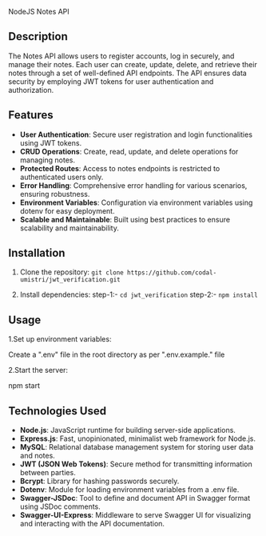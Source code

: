 NodeJS Notes API

## Description

The Notes API allows users to register accounts, log in securely, and manage their notes. Each user can create, update, delete, and retrieve their notes through a set of well-defined API endpoints. The API ensures data security by employing JWT tokens for user authentication and authorization.


## Features

- **User Authentication**: Secure user registration and login functionalities using JWT tokens.
- **CRUD Operations**: Create, read, update, and delete operations for managing notes.
- **Protected Routes**: Access to notes endpoints is restricted to authenticated users only.
- **Error Handling**: Comprehensive error handling for various scenarios, ensuring robustness.
- **Environment Variables**: Configuration via environment variables using dotenv for easy deployment.
- **Scalable and Maintainable**: Built using best practices to ensure scalability and maintainability.



## Installation

1. Clone the repository: 
   ```git clone https://github.com/codal-umistri/jwt_verification.git```

2. Install dependencies:
   step-1:- ```cd jwt_verification```
   step-2:- ```npm install```


## Usage

1.Set up environment variables:

Create a ".env" file in the root directory as per ".env.example." file

2.Start the server:

npm start


## Technologies Used

- **Node.js**: JavaScript runtime for building server-side applications.
- **Express.js**: Fast, unopinionated, minimalist web framework for Node.js.
- **MySQL**: Relational database management system for storing user data and notes.
- **JWT (JSON Web Tokens)**: Secure method for transmitting information between parties.
- **Bcrypt**: Library for hashing passwords securely.
- **Dotenv**: Module for loading environment variables from a .env file.
- **Swagger-JSDoc**: Tool to define and document API in Swagger format using JSDoc comments.
- **Swagger-UI-Express**: Middleware to serve Swagger UI for visualizing and interacting with the API documentation.

 